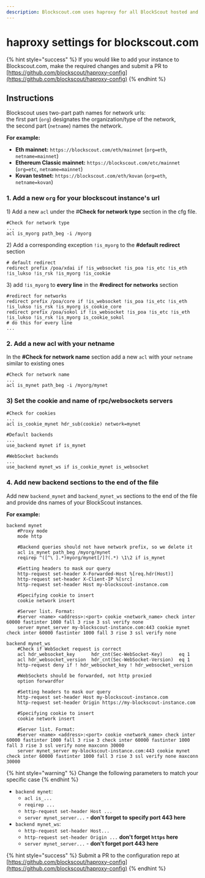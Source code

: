 ```yaml
---
description: Blockscout.com uses haproxy for all BlockScout hosted and external instances.
---
```


# haproxy settings for blockscout.com

{% hint style="success" %}
If you would like to add your instance to Blockscout.com, make the required changes and submit a PR to [https://github.com/blockscout/haproxy-config](https://github.com/blockscout/haproxy-config) 
{% endhint %}

## Instructions

Blockscout uses two-part path names for network urls:  
the first part \(`org`\)  designates the organization/type of the network,   
the second part \(`netname`\) names the network. 

**For example:**

* **Eth mainnet:** `https://blockscout.com/eth/mainnet`   \(`org=eth`, `netname=mainnet`\)
* **Ethereum Classic mainnet:** `https://blockscout.com/etc/mainnet`   \(`org=etc`, `netname=mainnet`\)
* **Kovan testnet:** `https://blockscout.com/eth/kovan`  \(`org=eth`, `netname=kovan`\)

### 1. Add a new `org` for your blockscout instance's url

1\) Add a new `acl` under the  \#**Check for network type** section in the cfg file.

```text
#Check for network type
...
acl is_myorg path_beg -i /myorg
```

2\)  Add a corresponding exception `!is_myorg` to the  **\#default redirect** section

```text
# default redirect
redirect prefix /poa/xdai if !is_websocket !is_poa !is_etc !is_eth !is_lukso !is_rsk !is_myorg !is_cookie
```

3\) add `!is_myorg` to **every line** in the **\#redirect for networks** section

```text
#redirect for networks
redirect prefix /poa/core if !is_websocket !is_poa !is_etc !is_eth !is_lukso !is_rsk !is_myorg is_cookie_core
redirect prefix /poa/sokol if !is_websocket !is_poa !is_etc !is_eth !is_lukso !is_rsk !is_myorg is_cookie_sokol
# do this for every line
...
```

### 2. Add a new acl with your netname

In the  **\#Check for network name** section add a new `acl` with your `netname` similar to existing ones

```text
#Check for network name
...
acl is_mynet path_beg -i /myorg/mynet
```

### 3\) Set the cookie and name of rpc/websockets servers

```text
#Check for cookies
...
acl is_cookie_mynet hdr_sub(cookie) network=mynet

#Default backends
...
use_backend mynet if is_mynet

#WebSocket backends
...
use_backend mynet_ws if is_cookie_mynet is_websocket
```

### 4. Add new backend sections to the end of the file

Add new `backend_mynet` and `backend_mynet_ws` sections to the end of the file and provide dns names of your BlockScout instances.

**For example:**

```text
backend mynet
    #Proxy mode
    mode http

    #Backend queries should not have network prefix, so we delete it
    acl is_mynet path_beg /myorg/mynet
    reqirep ^([^\ ].*)myorg/mynet[/]?(.*) \1\2 if is_mynet

    #Setting headers to mask our query
    http-request set-header X-Forwarded-Host %[req.hdr(Host)]
    http-request set-header X-Client-IP %[src]
    http-request set-header Host my-blockscout-instance.com

    #Specifying cookie to insert
    cookie network insert

    #Server list. Format:
    #server <name> <address>:<port> cookie <network_name> check inter 60000 fastinter 1000 fall 3 rise 3 ssl verify none
    server mynet_server my-blockscout-instance.com:443 cookie mynet check inter 60000 fastinter 1000 fall 3 rise 3 ssl verify none

backend mynet_ws
    #Check if WebSocket request is correct
    acl hdr_websocket_key      hdr_cnt(Sec-WebSocket-Key)      eq 1
    acl hdr_websocket_version  hdr_cnt(Sec-WebSocket-Version)  eq 1
    http-request deny if ! hdr_websocket_key ! hdr_websocket_version

    #WebSockets should be forwarded, not http proxied
    option forwardfor

    #Setting headers to mask our query
    http-request set-header Host my-blockscout-instance.com
    http-request set-header Origin https://my-blockscout-instance.com

    #Specifying cookie to insert
    cookie network insert

    #Server list. Format:
    #server <name> <address>:<port> cookie <network_name> check inter 60000 fastinter 1000 fall 3 rise 3 check inter 60000 fastinter 1000 fall 3 rise 3 ssl verify none maxconn 30000
    server mynet_server my-blockscout-instance.com:443 cookie mynet check inter 60000 fastinter 1000 fall 3 rise 3 ssl verify none maxconn 30000
```

{% hint style="warning" %}
Change the following parameters to match your specific case
{% endhint %}

* `backend mynet`:
  * `acl is_...`
  * `reqirep ...`
  * `http-request set-header Host ...`
  * `server mynet_server...` - **don't forget to specify port 443 here**
* `backend mynet_ws`:
  * `http-request set-header Host...`
  * `http-request set-header Origin ...` **don't forget `https` here**
  * `server mynet_server...` - **don't forget port 443 here**

{% hint style="success" %}
Submit a PR to the configuration repo at [https://github.com/blockscout/haproxy-config](https://github.com/blockscout/haproxy-config) 
{% endhint %}

